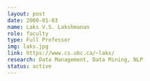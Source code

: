 ```yaml
---
layout: post
date: 2000-01-03
name: Laks V.S. Lakshmanan
role: faculty
type: Full Professor
img: laks.jpg
link: https://www.cs.ubc.ca/~laks/
research: Data Management, Data Mining, NLP
status: active
---
```


